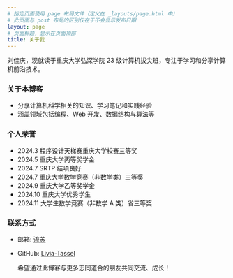 ```yaml
---
# 指定页面使用 page 布局文件（定义在 _layouts/page.html 中）
# 此页面与 post 布局的区别仅在于不会显示发布日期
layout: page
# 页面标题，显示在页面顶部
title: 关于我
---
```


刘佳庆，现就读于重庆大学弘深学院 23 级计算机拔尖班，专注于学习和分享计算机前沿技术。

### 关于本博客

- 分享计算机科学相关的知识、学习笔记和实践经验
- 涵盖领域包括编程、Web 开发、数据结构与算法等

### 个人荣誉

- 2024.3 程序设计天梯赛重庆大学校赛三等奖
- 2024.5 重庆大学丙等奖学金
- 2024.7 SRTP 结项良好
- 2024.7 重庆大学数学竞赛（非数学类）三等奖
- 2024.9 重庆大学乙等奖学金
- 2024.10 重庆大学优秀学生
- 2024.11 大学生数学竞赛（非数学 A 类）省三等奖

### 联系方式

- 邮箱: [流苏](mailto:3459465562@qq.com)
- GitHub: [Livia-Tassel](https://github.com/Livia-Tassel)

  希望通过此博客与更多志同道合的朋友共同交流、成长！
